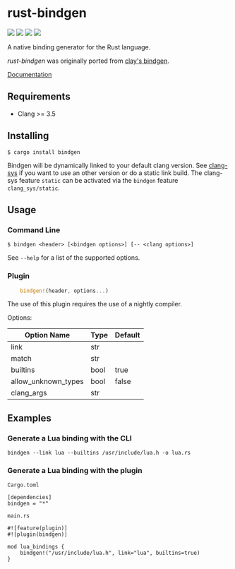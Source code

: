 # rust-bindgen

[![][crates-version-shield]](https://crates.io/crates/bindgen)
[![][crates-downloads-shield]](https://crates.io/crates/bindgen)
[![][crates-license-shield]](https://github.com/crabtw/rust-bindgen/blob/master/LICENSE.txt)
[![][travis-status-shield]](https://travis-ci.org/crabtw/rust-bindgen)

A native binding generator for the Rust language.

*rust-bindgen* was originally ported from [clay's bindgen].

[Documentation](https://yamakaky.github.io/rust-bindgen/)

## Requirements

* Clang >= 3.5

## Installing

    $ cargo install bindgen

Bindgen will be dynamically linked to your default clang version. See
[clang-sys](https://github.com/KyleMayes/clang-sys/blob/master/README.md) if you
want to use an other version or do a static link build. The clang-sys feature
`static` can be activated via the `bindgen` feature `clang_sys/static`.

## Usage

### Command Line

    $ bindgen <header> [<bindgen options>] [-- <clang options>]

See `--help` for a list of the supported options.

### Plugin

```rust
    bindgen!(header, options...)
```

The use of this plugin requires the use of a nightly compiler.

Options:

| Option Name         | Type | Default |
| ------------------- | ---- | ------- |
| link                | str  |         |
| match               | str  |         |
| builtins            | bool | true    |
| allow_unknown_types | bool | false   |
| clang_args          | str  |         |

## Examples

### Generate a Lua binding with the CLI

    bindgen --link lua --builtins /usr/include/lua.h -o lua.rs

### Generate a Lua binding with the plugin

`Cargo.toml`

    [dependencies]
    bindgen = "*"

`main.rs`

    #![feature(plugin)]
    #![plugin(bindgen)]

    mod lua_bindings {
        bindgen!("/usr/include/lua.h", link="lua", builtins=true)
    }

[crates-version-shield]: https://img.shields.io/crates/v/bindgen.svg?style=flat-square
[crates-downloads-shield]: https://img.shields.io/crates/d/bindgen.svg?style=flat-square
[crates-license-shield]: https://img.shields.io/crates/l/bindgen.svg?style=flat-square
[travis-status-shield]: https://img.shields.io/travis/crabtw/rust-bindgen/master.svg?label=travis&style=flat-square

[clay's bindgen]: https://github.com/jckarter/clay/blob/master/tools/bindgen.clay
[issue 89]: https://github.com/yamakaky/rust-bindgen/issues/89
